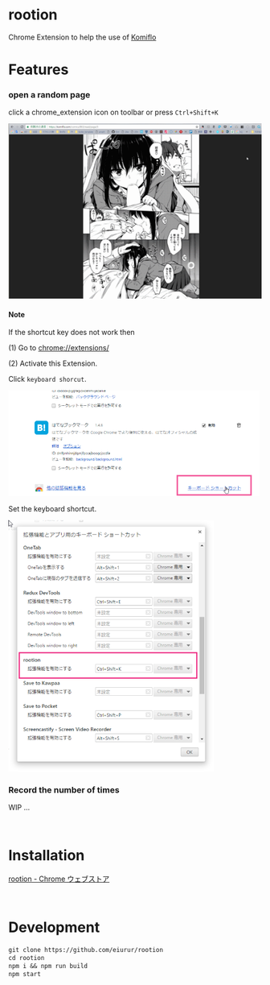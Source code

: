 rootion
=====

Chrome Extension to help the use of <a href="https://komiflo.com/" target="_blank">Komiflo</a>

# Features

### open a random page

click a chrome_extension icon on toolbar or press `Ctrl+Shift+K`

![open_random_comic](https://github.com/eiurur/rootion/raw/master/demo/open_random_comic.gif)

#### Note

If the shortcut key does not work then 

(1) Go to <a href="chrome://extensions/" target="_blank">chrome://extensions/</a>

(2) Activate this Extension.

Click `keyboard shorcut`.

<img  src="https://github.com/eiurur/rootion/raw/master/demo/description/activate_1.png" style="width:500px"/>

<br>

Set the keyboard shortcut.

<img  src="https://github.com/eiurur/rootion/raw/master/demo/description/activate_2.png" style="height:500px"/>

<br>

### Record the number of times

WIP ...


<br>

# Installation

<a href="https://chrome.google.com/webstore/detail/ofgfnmcpbapebapilnaingncapagapgp" target="_blank">rootion - Chrome ウェブストア</a>

<br>

# Development

    git clone https://github.com/eiurur/rootion
    cd rootion
    npm i && npm run build
    npm start
